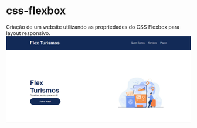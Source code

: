 # css-flexbox
Criação de um website utilizando as propriedades do CSS Flexbox para layout responsivo.
<a href="https://rachellizandra.github.io/css-flexbox/" target="_blank"><img src="./Capturar2.PNG"></a>
